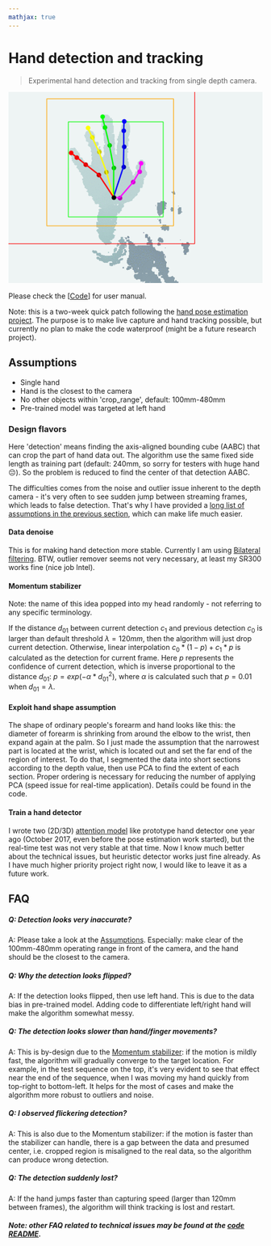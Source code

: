 ```yaml
---
mathjax: true
---
```


# Hand detection and tracking

> Experimental hand detection and tracking from single depth camera.

<span style="display:block;text-align:center">![Test sequence.](test_seq.gif)</span>

Please check the \[[Code](https://github.com/xkunwu/depth-hand/blob/master/code/camera/README.md)\] for user manual.

Note: this is a two-week quick patch following the [hand pose estimation project](https://xkunwu.github.io/research/18HandPose/18HandPose).
The purpose is to make live capture and hand tracking possible, but currently no plan to make the code waterproof (might be a future research project).

## Assumptions
-   Single hand
-   Hand is the closest to the camera
-   No other objects within 'crop_range', default: 100mm-480mm
-   Pre-trained model was targeted at left hand

### Design flavors
Here 'detection' means finding the axis-aligned bounding cube (AABC) that can crop the part of hand data out.
The algorithm use the same fixed side length as training part (default: 240mm, so sorry for testers with huge hand :pensive:).
So the problem is reduced to find the center of that detection AABC.

The difficulties comes from the noise and outlier issue inherent to the depth camera - it's very often to see sudden jump between streaming frames, which leads to false detection.
That's why I have provided a [long list of assumptions in the previous section](#Assumptions), which can make life much easier.

#### Data denoise
This is for making hand detection more stable. Currently I am using [Bilateral filtering](http://homepages.inf.ed.ac.uk/rbf/CVonline/LOCAL_COPIES/MANDUCHI1/Bilateral_Filtering.html).
BTW, outlier remover seems not very necessary, at least my SR300 works fine (nice job Intel).

#### Momentum stabilizer
Note: the name of this idea popped into my head randomly - not referring to any specific terminology.

If the distance $d_{01}$ between current detection $c_1$ and previous detection $c_0$ is larger than default threshold $\lambda = 120mm$, then the algorithm will just drop current detection.
Otherwise, linear interpolation $c_0 * (1 - p) + c_1 * p$ is calculated as the detection for current frame.
Here $p$ represents the confidence of current detection, which is inverse proportional to the distance $d_{01}$: $p = exp(- \alpha * d_{01}^2)$, where $\alpha$ is calculated such that $p = 0.01$ when $d_{01} = \lambda$.

#### Exploit hand shape assumption
The shape of ordinary people's forearm and hand looks like this: the diameter of forearm is shrinking from around the elbow to the wrist, then expand again at the palm.
So I just made the assumption that the narrowest part is located at the wrist, which is located out and set the far end of the region of interest.
To do that, I segmented the data into short sections according to the depth value, then use PCA to find the extent of each section.
Proper ordering is necessary for reducing the number of applying PCA (speed issue for real-time application).
Details could be found in the code.

#### Train a hand detector
I wrote two (2D/3D) [attention model](https://arxiv.org/abs/1506.01497) like prototype hand detector one year ago (October 2017, even before the pose estimation work started), but the real-time test was not very stable at that time.
Now I know much better about the technical issues, but heuristic detector works just fine already.
As I have much higher priority project right now, I would like to leave it as a future work.

## FAQ
##### Q: Detection looks very inaccurate?
A: Please take a look at the [Assumptions](#Assumptions). Especially: make clear of the 100mm-480mm operating range in front of the camera, and the hand should be the closest to the camera.

##### Q: Why the detection looks flipped?
A: If the detection looks flipped, then use left hand. This is due to the data bias in pre-trained model. Adding code to differentiate left/right hand will make the algorithm somewhat messy.

##### Q: The detection looks slower than hand/finger movements?
A: This is by-design due to the [Momentum stabilizer](#Momentum-stabilizer): if the motion is mildly fast, the algorithm will gradually converge to the target location.
For example, in the test sequence on the top, it's very evident to see that effect near the end of the sequence, when I was moving my hand quickly from top-right to bottom-left.
It helps for the most of cases and make the algorithm more robust to outliers and noise.

##### Q: I observed flickering detection?
A: This is also due to the Momentum stabilizer: if the motion is faster than the stabilizer can handle, there is a gap between the data and presumed center, i.e. cropped region is misaligned to the real data, so the algorithm can produce wrong detection.

##### Q: The detection suddenly lost?
A: If the hand jumps faster than capturing speed (larger than 120mm between frames), the algorithm will think tracking is lost and restart.

##### Note: other FAQ related to technical issues may be found at the [code README](https://github.com/xkunwu/depth-hand/blob/master/code/camera/README.md).
